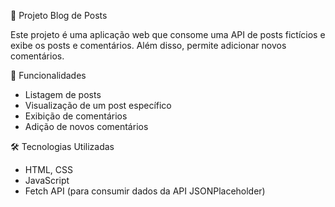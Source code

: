 📌 Projeto Blog de Posts

Este projeto é uma aplicação web que consome uma API de posts fictícios e exibe os posts e comentários. Além disso, permite adicionar novos comentários.

🚀 Funcionalidades

- Listagem de posts
- Visualização de um post específico
- Exibição de comentários
- Adição de novos comentários

🛠️ Tecnologias Utilizadas

- HTML, CSS
- JavaScript
- Fetch API (para consumir dados da API JSONPlaceholder)


